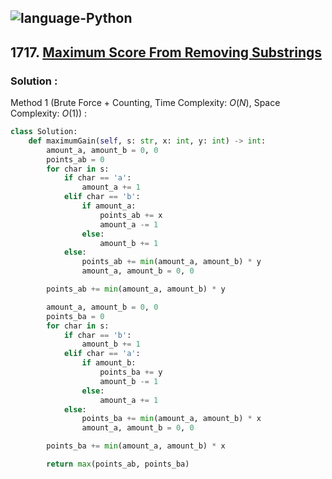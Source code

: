 ![language-Python](https://img.shields.io/badge/Python-ffd43b?style=for-the-badge&logo=PYTHON)
---

## 1717. [Maximum Score From Removing Substrings](https://leetcode.com/problems/maximum-score-from-removing-substrings)

### Solution :

Method 1 (Brute Force + Counting, Time Complexity: $O(N)$, Space Complexity: $O(1)$) :
```python
class Solution:
    def maximumGain(self, s: str, x: int, y: int) -> int:
        amount_a, amount_b = 0, 0
        points_ab = 0
        for char in s:
            if char == 'a':
                amount_a += 1
            elif char == 'b':
                if amount_a:
                    points_ab += x
                    amount_a -= 1
                else:
                    amount_b += 1
            else:
                points_ab += min(amount_a, amount_b) * y
                amount_a, amount_b = 0, 0

        points_ab += min(amount_a, amount_b) * y

        amount_a, amount_b = 0, 0
        points_ba = 0
        for char in s:
            if char == 'b':
                amount_b += 1
            elif char == 'a':
                if amount_b:
                    points_ba += y
                    amount_b -= 1
                else:
                    amount_a += 1
            else:
                points_ba += min(amount_a, amount_b) * x
                amount_a, amount_b = 0, 0

        points_ba += min(amount_a, amount_b) * x

        return max(points_ab, points_ba)
```
